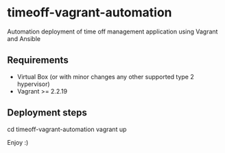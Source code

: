 # timeoff-vagrant-automation
Automation deployment of time off management application using Vagrant and Ansible

## Requirements  
- Virtual Box (or with minor changes any other supported type 2 hypervisor)
- Vagrant >= 2.2.19


## Deployment steps
cd timeoff-vagrant-automation
vagrant up

Enjoy :)

